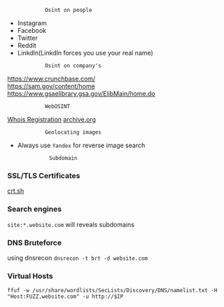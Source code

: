 				Osint on people
- Instagram
- Facebook
- Twitter
- Reddit
- LinkdIn(LinkdIn forces you use your real name)

<!-- -->

				Osint on company's

https://www.crunchbase.com/				
https://sam.gov/content/home
https://www.gsaelibrary.gsa.gov/ElibMain/home.do

				WebOSINT

[Whois Registration](https://www.whois.com)
[archive.org](https://archive.org/)

				Geolocating images
- Always use `Yandex` for reverse image search

			
				Subdomain

### SSL/TLS Certificates
[crt.sh](https://crt.sh/)

### Search engines
`site:*.website.com` will reveals subdomains

### DNS Bruteforce
using dnsrecon `dnsrecon -t brt -d website.com`

### Virtual Hosts

```
ffuf -w /usr/share/wordlists/SecLists/Discovery/DNS/namelist.txt -H "Host:FUZZ.website.com" -u http://$IP
```